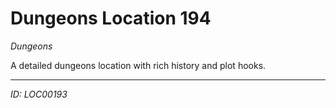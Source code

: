 # Dungeons Location 194

*Dungeons*

A detailed dungeons location with rich history and plot hooks.

---
*ID: LOC00193*